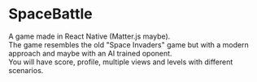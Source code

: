 # SpaceBattle  
A game made in React Native (Matter.js maybe).  
The game resembles the old "Space Invaders" game but with a modern approach and maybe with an AI trained oponent.  
You will have score, profile, multiple views and levels with different scenarios.